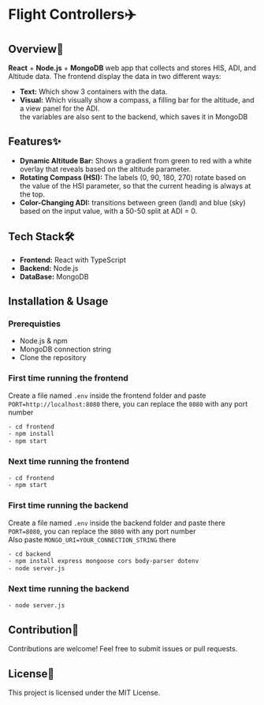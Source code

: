 # Flight Controllers✈️

## Overview👀
**React** + **Node.js** + **MongoDB** web app that collects and stores HIS, ADI, and Altitude data. The frontend display the data in two different ways:<br>
- **Text:** Which show 3 containers with the data.<br>
- **Visual:** Which visually show a compass, a filling bar for the altitude, and a view panel for the ADI.<br>
the variables are also sent to the backend, which saves it in MongoDB

## Features✨
- **Dynamic Altitude Bar:** Shows a gradient from green to red with a white overlay that reveals based on the altitude parameter.
- **Rotating Compass (HSI):** The labels (0, 90, 180, 270) rotate based on the value of the HSI parameter, so that the current heading is always at the top.
- **Color-Changing ADI:** transitions between green (land) and blue (sky) based on the input value, with a 50-50 split at ADI = 0.

## Tech Stack🛠️
- **Frontend:** React with TypeScript
- **Backend:** Node.js
- **DataBase:** MongoDB

## Installation & Usage
### Prerequisties
- Node.js & npm
- MongoDB connection string
- Clone the repository
### First time running the frontend
Create a file named `.env` inside the frontend folder and paste `PORT=http://localhost:8080` there, you can replace the `8080` with any port number
```sh
- cd frontend
- npm install
- npm start
```
### Next time running the frontend
```sh
- cd frontend
- npm start
```
### First time running the backend
Create a file named `.env` inside the backend folder and paste there `PORT=8080`, you can replace the `8080` with any port number<br>
Also paste `MONGO_URI=YOUR_CONNECTION_STRING` there
```sh
- cd backend
- npm install express mongoose cors body-parser dotenv
- node server.js
```
### Next time running the backend
```sh
- node server.js
```

## Contribution🤝
Contributions are welcome! Feel free to submit issues or pull requests.

## License📄
This project is licensed under the MIT License.